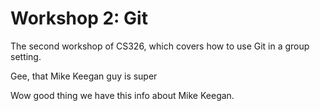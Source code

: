 # Workshop 2: Git

The second workshop of CS326, which covers how to use Git in a group setting.

Gee, that Mike Keegan guy is super

Wow good thing we have this info about Mike Keegan.
